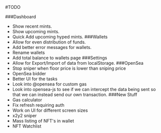 #TODO

###Dashboard
  * Show recent mints.
  * Show upcoming mints.
  * Quick Add upcoming hyped mints.
###Wallets
  * Allow for even distribution of funds.
  * Add better error messages for wallets.
  * Rename wallets
  * Add total balance to wallets page
###Settings
  * Allow for Export/Import of data from localStorage.
###OpenSea
  * Stop sniper when floor price is lower than sniping price
  * OpenSea bidder
  * Better UI for the tasks
  * Look into @opensea for custom gas
  * Look into opensea-js to see if we can intercept the data being sent so that we can instead send our own transaction.
###New Stuff
  * Gas calculator
  * Fix refresh requiring auth
  * Work on UI for different screen sizes
  * x2y2 sniper
  * Mass listing of NFT's in wallet
  * NFT Watchlist